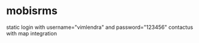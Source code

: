 # mobisrms
static login with username="vimlendra" and password="123456"
contactus with map integration
